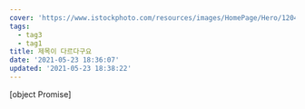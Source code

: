 ```yaml
---
cover: 'https://www.istockphoto.com/resources/images/HomePage/Hero/1204187820.jpg'
tags:
  - tag3
  - tag1
title: 제목이 다르다구요
date: '2021-05-23 18:36:07'
updated: '2021-05-23 18:38:22'
---
```

[object Promise]